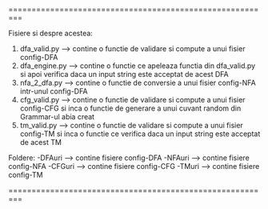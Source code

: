 =========================================================

Fisiere si despre acestea:

1) dfa_valid.py --> contine o functie de validare si compute a unui fisier config-DFA
2) dfa_engine.py --> contine o functie ce apeleaza functia din dfa_valid.py si apoi verifica daca un input string este acceptat de acest DFA
3) nfa_2_dfa.py --> contine o functie de conversie a unui fisier config-NFA intr-unul config-DFA
4) cfg_valid.py --> contine o functie de validare si compute a unui fisier config-CFG si inca o functie de generare a unui cuvant random din Grammar-ul abia creat
5) tm_valid.py --> contine o functie de validare si compute a unui fisier config-TM si inca o functie ce verifica daca un input string este acceptat de acest TM

Foldere:
-DFAuri --> contine fisiere config-DFA
-NFAuri --> contine fisiere config-NFA
-CFGuri --> contine fisiere config-CFG
-TMuri --> contine fisiere config-TM

=========================================================

